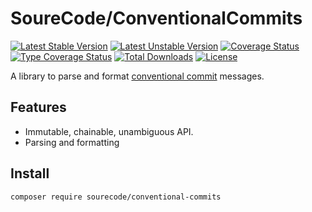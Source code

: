 
# SoureCode/ConventionalCommits

[![Latest Stable Version](https://poser.pugx.org/sourecode/conventional-commits/v)](https://packagist.org/packages/sourecode/conventional-commits)
[![Latest Unstable Version](https://poser.pugx.org/sourecode/conventional-commits/v/unstable)](https://packagist.org/packages/sourecode/conventional-commits)
[![Coverage Status](https://coveralls.io/repos/github/SoureCode/ConventionalCommits/badge.svg?branch=master)](https://coveralls.io/github/SoureCode/ConventionalCommits?branch=master)
[![Type Coverage Status](https://shepherd.dev/github/SoureCode/ConventionalCommits/coverage.svg)](https://shepherd.dev/github/SoureCode/ConventionalCommits)
[![Total Downloads](https://poser.pugx.org/sourecode/conventional-commits/downloads)](https://packagist.org/packages/sourecode/conventional-commits)
[![License](https://poser.pugx.org/sourecode/conventional-commits/license)](https://packagist.org/packages/sourecode/conventional-commits)

A library to parse and format [conventional commit](https://www.conventionalcommits.org) messages.

## Features

- Immutable, chainable, unambiguous API.
- Parsing and formatting

## Install

```
composer require sourecode/conventional-commits
```

